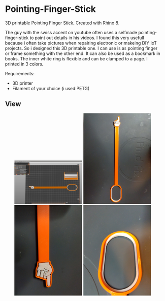 # Pointing-Finger-Stick
3D printable Pointing Finger Stick. Created with Rhino 8.

The guy with the swiss accent on youtube often uses a selfmade pointing-finger-stick to point out details in his videos.
I found this very usefull because i often take pictures when repairing electronic or makeing DIY IoT projects.
So i designed this 3D printable one. I can use is as pointing finger or frame something with the other end. 
It can also be used as a bookmark in books. The inner white ring is flexible and can be clamped to a page.
I printed in 3 colors.

Requirements:
* 3D printer 
* Filament of your choice (i used PETG)

## View
<p align="center">
<img src="prusa-slicer_dISUzNszLY.png" width="220"> 
<img src="IMG_20250124_175447.jpg" width="220">
<img src="IMG_20250124_175525.jpg" width="220">
<img src="IMG_20250124_175504.jpg" width="220"> 
</p> 
